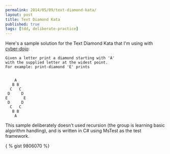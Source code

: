 ```yaml
---
permalink: 2014/05/09/text-diamond-kata/
layout: post
title: Text Diamond Kata
published: true
tags: [tdd, deliberate-practice]
---
```


Here's a sample solution for the Text Diamond Kata that I'm using with
[cyber-dojo](http://cyber-dojo.com):

    Given a letter print a diamond starting with 'A'
    with the supplied letter at the widest point.
    For example: print-diamond 'E' prints


        A
       B B
      C   C
     D     D
    E       E
     D     D
      C   C
       B B
        A

This sample deliberately doesn't used recursion (the group is learning basic
algorithm handling), and is written in C# using MsTest as the test framework.

{ % gist 9806070 %}
